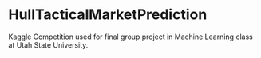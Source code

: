# HullTacticalMarketPrediction
Kaggle Competition used for final group project in Machine Learning class at Utah State University.
